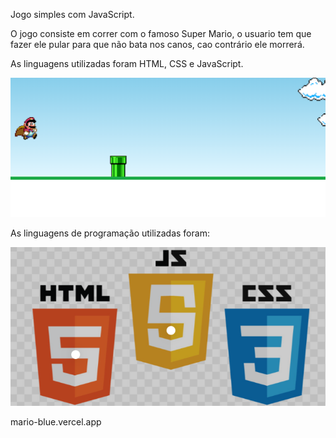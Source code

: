 Jogo simples com JavaScript.

O jogo consiste em correr com o famoso Super Mario, o usuario tem que fazer ele pular para que não bata nos canos, cao contrário ele morrerá.

As linguagens utilizadas foram HTML, CSS e JavaScript.

<p float="left">

<img src="marioReadme.png">

As linguagens de programação utilizadas foram:

<p float="left">

<img src="imagem.readme.png">

mario-blue.vercel.app